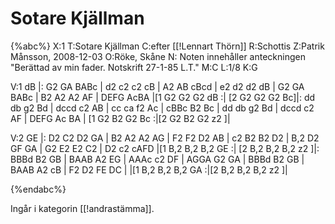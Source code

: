 # Sotare Kjällman

{%abc%}
X:1
T:Sotare Kjällman
C:efter [[!Lennart Thörn]]
R:Schottis
Z:Patrik Månsson, 2008-12-03
O:Röke, Skåne
N: Noten innehåller anteckningen "Berättad av min fader. Notskrift 27-1-85 L.T."
M:C
L:1/8
K:G

V:1
dB |: G2 GA BABc | d2 c2 c2 cB | A2 AB cBcd | e2 d2 d2 dB |
G2 GA BABc | B2 A2 A2 AF | DEFG AcBA |[1 G2 G2 G2 dB :|
[2 G2 G2 G2 Bc]|: dd db g2 Bd | dccd c2 AB | cc ca f2 Ac |
cBBc B2 Bc | dd db g2 Bd | dccd c2 AF | DEFG Ac BA |
[1 G2 B2 G2 Bc :|[2 G2 B2 G2 z2 ]|

V:2
GE |: D2 C2 D2 GA | B2 A2 A2 AG | F2 F2 D2 AB | c2 B2 B2 D2 |
B,2 D2 GF GA | G2 E2 E2 C2 | D2 c2 cAFD |[1 B,2 B,2 B,2 GE :|
[2 B,2 B,2 B,2 z2 ]|: BBBd B2 GB | BAAB A2 EG | AAAc c2 DF |
AGGA G2 GA | BBBd B2 GB | BAAB A2 cB | F2 D2 FE DC |
|[1 B,2 B,2 B,2 GA :|[2 B,2 B,2 B,2 z2 ]|

{%endabc%}

Ingår i kategorin [[!andrastämma]].
